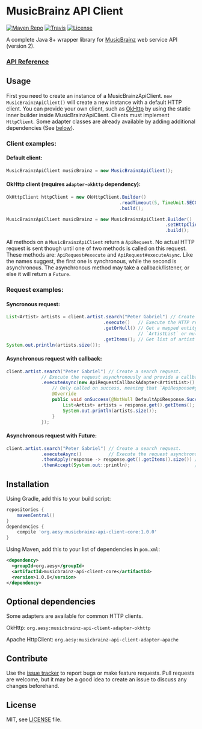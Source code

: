 # MusicBrainz API Client

[![Maven Repo](https://img.shields.io/maven-metadata/v/http/central.maven.org/maven2/org/aesy/musicbrainz/musicbrainz/maven-metadata.xml.svg)]()
[![Travis](https://img.shields.io/travis/aesy/musicbrainz-api-client.svg)](https://travis-ci.org/aesy/musicbrainz-api-client)
[![License](https://img.shields.io/github/license/aesy/musicbrainz-api-client.svg)](https://github.com/aesy/musicbrainz-api-client/blob/master/LICENSE)

A complete Java 8+ wrapper library for [MusicBrainz](https://musicbrainz.org/) web service API (version 2).

### [API Reference](https://aesy.github.io/musicbrainz-api-client/)

## Usage
First you need to create an instance of a MusicBrainzApiClient. `new MusicBrainzApiClient()` will create a new instance
with a default HTTP client. You can provide your own client, such as [OkHttp](http://square.github.io/okhttp/) by using 
the static inner builder inside MusicBrainzApiClient. Clients must implement `HttpClient`. Some adapter classes are 
already available by adding additional dependencies (See [below](#optional-dependencies)).

### Client examples:

#### Default client:

```java
MusicBrainzApiClient musicBrainz = new MusicBrainzApiClient();
```

#### OkHttp client (requires `adapter-okhttp` dependency):

```java
OkHttpClient httpClient = new OkHttpClient.Builder()
                                          .readTimeout(5, TimeUnit.SECONDS)
                                          .build();

MusicBrainzApiClient musicBrainz = new MusicBrainzApiClient.Builder()
                                                           .setHttpClient(new OkHttpClientAdapter(httpClient))
                                                           .build();
```

All methods on a `MusicBrainzApiClient` return a `ApiRequest`. No actual HTTP request is sent though until one of two 
methods is called on this request. These methods are: `ApiRequest#execute` and `ApiRequest#executeAsync`. 
Like the names suggest, the first one is synchronous, while the second is asynchronous. The asynchronous method may take 
a callback/listener, or else it will return a `Future`.

### Request examples:

#### Syncronous request:

```java
List<Artist> artists = client.artist.search("Peter Gabriel") // Create a search request.
                                    .execute()   // Execute the HTTP request synchronously and returns a `ApiResponse`.
                                    .getOrNull() // Get a mapped entity of the response body (in this case an 
                                                 // `ArtistList` or null in case an error occurred. 
                                    .getItems(); // Get list of artist entities.
System.out.println(artists.size()); 
```

#### Asynchronous request with callback:

```java
client.artist.search("Peter Gabriel") // Create a search request.
             // Execute the request asynchronously and provide a callback.
             .executeAsync(new ApiRequestCallbackAdapter<ArtistList>() {
                 // Only called on success, meaning that `ApiResponse#get` is guaranteed not to throw.
                 @Override
                 public void onSuccess(@NotNull DefaultApiResponse.Success<ArtistList> response) {
                     List<Artist> artists = response.get().getItems();
                     System.out.println(artists.size());
                 }
             });
```

#### Asynchronous request with Future:

```java
client.artist.search("Peter Gabriel") // Create a search request.
             .executeAsync()          // Execute the request asynchronously and return a Future.
             .thenApply(response -> response.get().getItems().size()) // Get the amount of artists.
             .thenAccept(System.out::println);                        // Print the result if no error occurred.
```

## Installation
Using Gradle, add this to your build script: 

```groovy
repositories {
    mavenCentral()
}
dependencies {
    compile 'org.aesy:musicbrainz-api-client-core:1.0.0'
}
```

Using Maven, add this to your list of dependencies in `pom.xml`:

```xml
<dependency>
  <groupId>org.aesy</groupId>
  <artifactId>musicbrainz-api-client-core</artifactId>
  <version>1.0.0</version>
</dependency>
```

## Optional dependencies

Some adapters are available for common HTTP clients.

OkHttp: `org.aesy:musicbrainz-api-client-adapter-okhttp` 

Apache HttpClient: `org.aesy:musicbrainz-api-client-adapter-apache` 


## Contribute
Use the [issue tracker](https://github.com/aesy/musicbrainz-api-client/issues) to report bugs or make feature requests.
Pull requests are welcome, but it may be a good idea to create an issue to discuss any changes beforehand.

## License
MIT, see [LICENSE](/LICENSE) file.